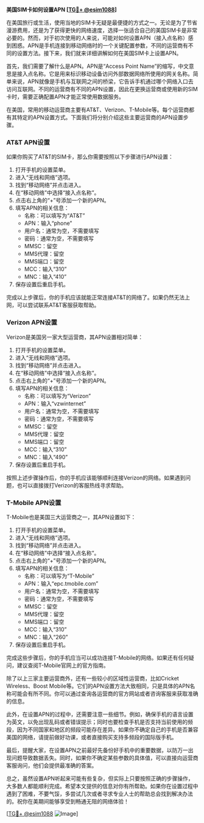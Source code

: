 **美国SIM卡如何设置APN [[TG💪+ @esim1088](https://t.me/s/esim1088)]**

在美国旅行或生活，使用当地的SIM卡无疑是最便捷的方式之一。无论是为了节省漫游费用，还是为了获得更快的网络速度，选择一张适合自己的美国SIM卡是非常必要的。然而，对于初次使用的人来说，可能对如何设置APN（接入点名称）感到困惑。APN是手机连接到移动网络时的一个关键配置参数，不同的运营商有不同的设置方法。接下来，我们就来详细讲解如何在美国SIM卡上设置APN。

首先，我们需要了解什么是APN。APN是“Access Point Name”的缩写，中文意思是接入点名称。它是用来标识移动设备访问外部数据网络所使用的网关名称。简单来说，APN就像是手机与互联网之间的桥梁，它告诉手机通过哪个网络入口去访问互联网。不同的运营商有不同的APN设置，因此在更换运营商或使用新的SIM卡时，需要正确配置APN才能正常使用数据服务。

在美国，常用的移动运营商主要有AT&T、Verizon、T-Mobile等。每个运营商都有其特定的APN设置方式。下面我们将分别介绍这些主要运营商的APN设置步骤。

### AT&T APN设置

如果你购买了AT&T的SIM卡，那么你需要按照以下步骤进行APN设置：

1. 打开手机的设置菜单。
2. 进入“无线和网络”选项。
3. 找到“移动网络”并点击进入。
4. 在“移动网络”中选择“接入点名称”。
5. 点击右上角的“+”号添加一个新的APN。
6. 填写APN的相关信息：
   - 名称：可以填写为“AT&T”
   - APN：输入“phone”
   - 用户名：通常为空，不需要填写
   - 密码：通常为空，不需要填写
   - MMSC：留空
   - MMS代理：留空
   - MMS端口：留空
   - MCC：输入“310”
   - MNC：输入“410”
7. 保存设置后重启手机。

完成以上步骤后，你的手机应该就能正常连接AT&T的网络了。如果仍然无法上网，可以尝试联系AT&T客服获取帮助。

### Verizon APN设置

Verizon是美国另一家大型运营商，其APN设置相对简单：

1. 打开手机的设置菜单。
2. 进入“无线和网络”选项。
3. 找到“移动网络”并点击进入。
4. 在“移动网络”中选择“接入点名称”。
5. 点击右上角的“+”号添加一个新的APN。
6. 填写APN的相关信息：
   - 名称：可以填写为“Verizon”
   - APN：输入“vzwinternet”
   - 用户名：通常为空，不需要填写
   - 密码：通常为空，不需要填写
   - MMSC：留空
   - MMS代理：留空
   - MMS端口：留空
   - MCC：输入“310”
   - MNC：输入“490”
7. 保存设置后重启手机。

按照上述步骤操作后，你的手机应该能够顺利连接Verizon的网络。如果遇到问题，也可以直接拨打Verizon的客服热线寻求帮助。

### T-Mobile APN设置

T-Mobile也是美国三大运营商之一，其APN设置如下：

1. 打开手机的设置菜单。
2. 进入“无线和网络”选项。
3. 找到“移动网络”并点击进入。
4. 在“移动网络”中选择“接入点名称”。
5. 点击右上角的“+”号添加一个新的APN。
6. 填写APN的相关信息：
   - 名称：可以填写为“T-Mobile”
   - APN：输入“epc.tmobile.com”
   - 用户名：通常为空，不需要填写
   - 密码：通常为空，不需要填写
   - MMSC：留空
   - MMS代理：留空
   - MMS端口：留空
   - MCC：输入“310”
   - MNC：输入“260”
7. 保存设置后重启手机。

完成这些步骤后，你的手机应当可以成功连接T-Mobile的网络。如果还有任何疑问，建议查阅T-Mobile官网上的官方指南。

除了以上三家主要运营商外，还有一些较小的区域性运营商，比如Cricket Wireless、Boost Mobile等。它们的APN设置方法大致相同，只是具体的APN名称可能会有所不同。你可以通过查询各运营商的官方网站或者咨询客服来获取准确的信息。

此外，在设置APN的过程中，还需要注意一些细节。例如，确保手机的语言设置为英文，以免出现乱码或者错误提示；同时也要检查手机是否支持当前使用的频段，因为不同国家和地区的频段可能存在差异。如果你不确定自己的手机是否兼容美国的网络，请提前做好功课，或者直接购买支持多频段的国际版手机。

最后，提醒大家，在设置APN之前最好先备份好手机中的重要数据，以防万一出现问题导致数据丢失。同时，如果你不确定某些参数的具体值，可以直接向运营商客服询问，他们会提供最准确的答案。

总之，虽然设置APN听起来可能有些复杂，但实际上只要按照正确的步骤操作，大多数人都能顺利完成。希望本文提供的信息对你有所帮助。如果你在设置过程中遇到了困难，不要气馁，多尝试几次或者寻求专业人士的帮助总会找到解决办法的。祝你在美期间能够享受到畅通无阻的网络体验！

[[TG💪+ @esim1088](https://t.me/s/esim1088) ![Image](https://i.postimg.cc/4NQfJmqS/Snipaste-2025-05-13-00-14-12.png)]